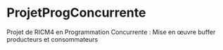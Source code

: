 # ProjetProgConcurrente
Projet de RICM4 en Programmation Concurrente : Mise en œuvre buffer producteurs et consommateurs
